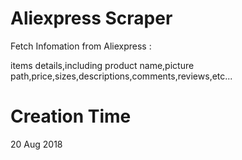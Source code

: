 # Aliexpress Scraper

Fetch Infomation from Aliexpress :

items details,including product name,picture path,price,sizes,descriptions,comments,reviews,etc...

# Creation Time

20 Aug 2018

